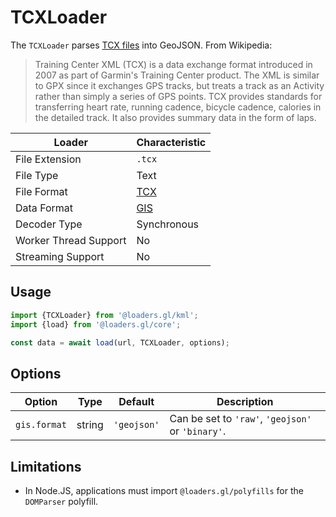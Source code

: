 # TCXLoader

The `TCXLoader` parses [TCX files][tcx_wikipedia] into GeoJSON. From Wikipedia:

> Training Center XML (TCX) is a data exchange format introduced in 2007 as part
> of Garmin's Training Center product. The XML is similar to GPX since it
> exchanges GPS tracks, but treats a track as an Activity rather than simply a
> series of GPS points. TCX provides standards for transferring heart rate,
> running cadence, bicycle cadence, calories in the detailed track. It also
> provides summary data in the form of laps.

| Loader                | Characteristic                             |
| --------------------- | ------------------------------------------ |
| File Extension        | `.tcx`                                     |
| File Type             | Text                                       |
| File Format           | [TCX][tcx_wikipedia]                       |
| Data Format           | [GIS](docs/specifications/category-gis.md) |
| Decoder Type          | Synchronous                                |
| Worker Thread Support | No                                         |
| Streaming Support     | No                                         |

[tcx_wikipedia]: https://en.wikipedia.org/wiki/Training_Center_XML

## Usage

```js
import {TCXLoader} from '@loaders.gl/kml';
import {load} from '@loaders.gl/core';

const data = await load(url, TCXLoader, options);
```

## Options

| Option       | Type   | Default     | Description                                       |
| ------------ | ------ | ----------- | ------------------------------------------------- |
| `gis.format` | string | `'geojson'` | Can be set to `'raw'`, `'geojson'` or `'binary'`. |

## Limitations

- In Node.JS, applications must import `@loaders.gl/polyfills` for the `DOMParser` polyfill.
